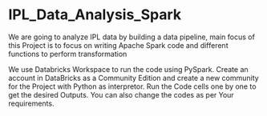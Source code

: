 # IPL_Data_Analysis_Spark

We are going to analyze IPL data by building a data pipeline, main focus of this Project is to focus on writing Apache Spark code and different functions to perform transformation


We use Databricks Workspace to run the code using PySpark. Create an account in DataBricks as a Community Edition and create a new community for the Project with Python as interpretor. Run the Code cells one by one to get the desired Outputs. You can also change the codes as per Your requirements.
